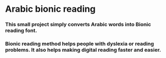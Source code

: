 # Arabic bionic reading

### This small project simply converts Arabic words into Bionic reading font.

### Bionic reading method helps people with dyslexia or reading problems. It also helps making digital reading faster and easier.
